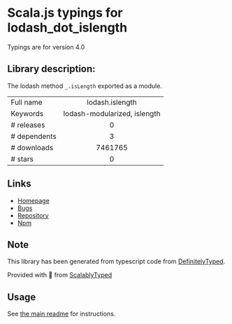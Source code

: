 
# Scala.js typings for lodash_dot_islength

Typings are for version 4.0

## Library description:
The lodash method `_.isLength` exported as a module.

|                    |                 |
| ------------------ | :-------------: |
| Full name          | lodash.islength |
| Keywords           | lodash-modularized, islength |
| # releases         | 0 |
| # dependents       | 3 |
| # downloads        | 7461765 |
| # stars            | 0 |

## Links
- [Homepage](https://lodash.com/)
- [Bugs](https://github.com/lodash/lodash/issues)
- [Repository](https://github.com/lodash/lodash)
- [Npm](https://www.npmjs.com/package/lodash.islength)
    


## Note
This library has been generated from typescript code from [DefinitelyTyped](https://definitelytyped.org).

Provided with :purple_heart: from [ScalablyTyped](https://github.com/oyvindberg/ScalablyTyped)

## Usage
See [the main readme](../../readme.md) for instructions.


